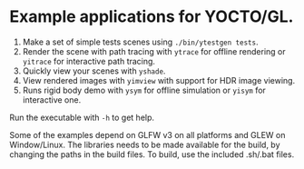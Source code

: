 # Example applications for YOCTO/GL.

1. Make a set of simple tests scenes using `./bin/ytestgen tests`.
2. Render the scene with path tracing with `ytrace` for offline rendering or
   `yitrace` for interactive path tracing.
3. Quickly view your scenes with `yshade`.
4. View rendered images with `yimview` with support for HDR image viewing.
5. Runs rigid body demo with `ysym` for offline simulation or `yisym` for interactive one.

Run the executable with `-h` to get help.

Some of the examples depend on GLFW v3 on all platforms and GLEW on Window/Linux.
The libraries needs to be made available for the build, by changing the paths
in the build files. To build, use the included .sh/.bat files.
